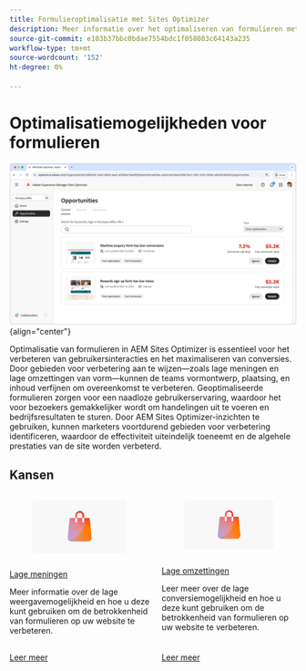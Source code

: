 ```yaml
---
title: Formulieroptimalisatie met Sites Optimizer
description: Meer informatie over het optimaliseren van formulieren met Sites Optimizer.
source-git-commit: e103b37bbc0bdae7554bdc1f058083c64143a235
workflow-type: tm+mt
source-wordcount: '152'
ht-degree: 0%

---
```



# Optimalisatiemogelijkheden voor formulieren

![ de optimaliseringskansen van de Vorm ](./assets/form-optimization/hero.png){align="center"}

Optimalisatie van formulieren in AEM Sites Optimizer is essentieel voor het verbeteren van gebruikersinteracties en het maximaliseren van conversies. Door gebieden voor verbetering aan te wijzen—zoals lage meningen en lage omzettingen van vorm—kunnen de teams vormontwerp, plaatsing, en inhoud verfijnen om overeenkomst te verbeteren. Geoptimaliseerde formulieren zorgen voor een naadloze gebruikerservaring, waardoor het voor bezoekers gemakkelijker wordt om handelingen uit te voeren en bedrijfsresultaten te sturen. Door AEM Sites Optimizer-inzichten te gebruiken, kunnen marketers voortdurend gebieden voor verbetering identificeren, waardoor de effectiviteit uiteindelijk toeneemt en de algehele prestaties van de site worden verbeterd.

## Kansen

<!-- CARDS
 
* ../documentation/opportunities/low-views.md
  {title=Low views}
  {image=../assets/common/card-bag.png}
* ../documentation/opportunities/low-conversions.md
  {title=Low conversions}
  {image=../assets/common/card-bag.png}

--->
<!-- START CARDS HTML - DO NOT MODIFY BY HAND -->
<div class="columns">
    <div class="column is-half-tablet is-half-desktop is-one-third-widescreen" aria-label="Low views">
        <div class="card" style="height: 100%; display: flex; flex-direction: column; height: 100%;">
            <div class="card-image">
                <figure class="image x-is-16by9">
                    <a href="../documentation/opportunities/low-views.md" title="Lage weergaven" target="_blank" rel="referrer">
                        <img class="is-bordered-r-small" src="../assets/common/card-bag.png" alt="Lage weergaven"
                             style="width: 100%; aspect-ratio: 16 / 9; object-fit: cover; overflow: hidden; display: block; margin: auto;">
                    </a>
                </figure>
            </div>
            <div class="card-content is-padded-small" style="display: flex; flex-direction: column; flex-grow: 1; justify-content: space-between;">
                <div class="top-card-content">
                    <p class="headline is-size-6 has-text-weight-bold">
                        <a href="../documentation/opportunities/low-views.md" target="_blank" rel="referrer" title="Lage weergaven"> Lage meningen </a>
                    </p>
                    <p class="is-size-6">Meer informatie over de lage weergavemogelijkheid en hoe u deze kunt gebruiken om de betrokkenheid van formulieren op uw website te verbeteren.</p>
                </div>
                <a href="../documentation/opportunities/low-views.md" target="_blank" rel="referrer" class="spectrum-Button spectrum-Button--outline spectrum-Button--primary spectrum-Button--sizeM" style="align-self: flex-start; margin-top: 1rem;">
                    <span class="spectrum-Button-label has-no-wrap has-text-weight-bold"> Leer meer </span>
                </a>
            </div>
        </div>
    </div>
    <div class="column is-half-tablet is-half-desktop is-one-third-widescreen" aria-label="Low conversions">
        <div class="card" style="height: 100%; display: flex; flex-direction: column; height: 100%;">
            <div class="card-image">
                <figure class="image x-is-16by9">
                    <a href="../documentation/opportunities/low-conversions.md" title="Lage omzettingen" target="_blank" rel="referrer">
                        <img class="is-bordered-r-small" src="../assets/common/card-bag.png" alt="Lage omzettingen"
                             style="width: 100%; aspect-ratio: 16 / 9; object-fit: cover; overflow: hidden; display: block; margin: auto;">
                    </a>
                </figure>
            </div>
            <div class="card-content is-padded-small" style="display: flex; flex-direction: column; flex-grow: 1; justify-content: space-between;">
                <div class="top-card-content">
                    <p class="headline is-size-6 has-text-weight-bold">
                        <a href="../documentation/opportunities/low-conversions.md" target="_blank" rel="referrer" title="Lage omzettingen"> Lage omzettingen </a>
                    </p>
                    <p class="is-size-6">Leer meer over de lage conversiemogelijkheid en hoe u deze kunt gebruiken om de betrokkenheid van formulieren op uw website te verbeteren.</p>
                </div>
                <a href="../documentation/opportunities/low-conversions.md" target="_blank" rel="referrer" class="spectrum-Button spectrum-Button--outline spectrum-Button--primary spectrum-Button--sizeM" style="align-self: flex-start; margin-top: 1rem;">
                    <span class="spectrum-Button-label has-no-wrap has-text-weight-bold"> Leer meer </span>
                </a>
            </div>
        </div>
    </div>
</div>
<!-- END CARDS HTML - DO NOT MODIFY BY HAND -->
